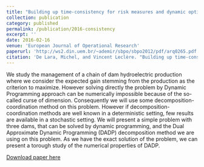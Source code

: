 ```yaml
---
title: "Building up time-consistency for risk measures and dynamic optimization"
collection: publication
category: published
permalink: /publication/2016-consistency
excerpt: ''
date: 2016-02-16
venue: 'European Journal of Operational Research'
paperurl: 'http://ws2.din.uem.br/~ademir/sbpo/sbpo2012/pdf/arq0265.pdf'
citation: 'De Lara, Michel, and Vincent Leclère. "Building up time-consistency for risk measures and dynamic optimization." European Journal of Operational Research 249.1 (2016): 177-187.'
---
```

We study the management of a chain of dam hydroelectric production where we consider the expected gain stemming from the production as the criterion to maximize. However solving directly the problem by Dynamic Programming approach can be numerically impossible because of the so-called curse of dimension. Consequently we will use some decomposition-coordination method on this problem. However if decomposition-coordination methods are well known in a deterministic setting, few results are available in a stochastic setting.
We will present a simple problem with three dams, that can be solved by dynamic programming, and the Dual Approximate Dynamic Programming (DADP) decomposition method we are using on this problem. As we have the exact solution of the problem, we can present a torough study of the numerical properties of DADP.

[Download paper here](../files/papers/2016-consistency.pdf)

